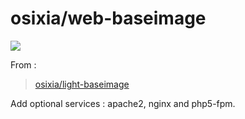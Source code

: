 # osixia/web-baseimage

[![](https://badge.imagelayers.io/osixia//web-baseimage:latest.svg)](https://imagelayers.io/?images=osixia//web-baseimage:latest 'Get your own badge on imagelayers.io')

From :
> [osixia/light-baseimage](https://github.com/osixia/docker-light-baseimage)

Add optional services : apache2, nginx and php5-fpm.
